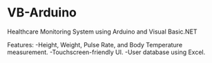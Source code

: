 # VB-Arduino
Healthcare Monitoring System using Arduino and Visual Basic.NET

Features:
-Height, Weight, Pulse Rate, and Body Temperature measurement.
-Touchscreen-friendly UI.
-User database using Excel.
